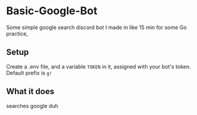 # Basic-Google-Bot
Some simple google search discord bot I made in like 15 min for some Go practice,

## Setup
Create a .env file, and a variable `TOKEN` in it, assigned with your bot's token.
Default prefix is `g!`

## What it does
searches google duh
